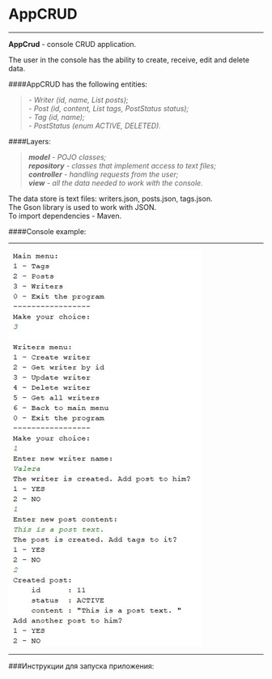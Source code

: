 # AppCRUD
___

**AppCrud** - console CRUD application.

The user in the console has the ability to create, receive, edit and delete data.

####AppCRUD has the following entities:  
>*- Writer (id, name, List<Post> posts);*  
*- Post (id, content, List<Tag> tags, PostStatus status);*   
*- Tag (id, name);*  
*- PostStatus (enum ACTIVE, DELETED).*

####Layers:     
> ***model*** - *POJO classes;*   
***repository*** - *classes that implement access to text files;*   
***controller*** - *handling requests from the user;*   
***view*** - *all the data needed to work with the console.*   

The data store is text files: writers.json, posts.json, tags.json.  
The Gson library is used to work with JSON.  
To import dependencies - Maven.

####Console example:
___
![screen](screen.jpg)
___
###Инструкции для запуска приложения:


